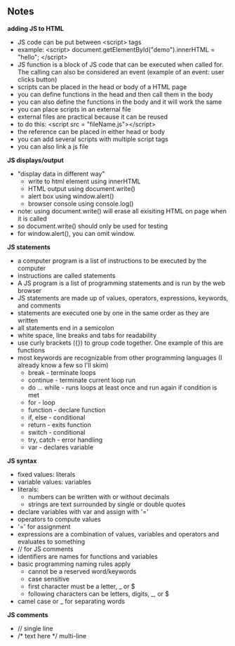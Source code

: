 ## Notes
**adding JS to HTML**
- JS code can be put between \<script> tags
- example: \<script> document.getElementById("demo").innerHTML = "hello"; \</script>
- JS function is a block of JS code that can be executed when called for. The calling can also be considered an event (example of an event: user clicks button)
- scripts can be placed in the head or body of a HTML page
- you can define functions in the head and then call them in the body
- you can also define the functions in the body and it will work the same
- you can place scripts in an external file
- external files are practical because it can be reused
- to do this: \<script src = "fileName.js">\</script>
- the reference can be placed in either head or body
- you can add several scripts with multiple script tags
- you can also link a js file

**JS displays/output**
- "display data in different way"
    - write to html element using innerHTML
    - HTML output using document.write()
    - alert box using window.alert()
    - browser console using console.log()
- note: using document.write() will erase all exisiting HTML on page when it is called
- so document.write() should only be used for testing
- for window.alert(), you can omit window.

**JS statements**
- a computer program is a list of instructions to be executed by the computer
- instructions are called statements
- A JS program is a list of programming statements and is run by the web browser
- JS statements are made up of values, operators, expressions, keywords, and comments
- statements are executed one by one in the same order as they are written
- all statements end in a semicolon 
- white space, line breaks and tabs for readability
- use curly brackets ({}) to group code together. One example of this are functions
- most keywords are recognizable from other programming languages (I already know a few so I'll skim)
    - break - terminate loops
    - continue - terminate current loop run
    - do ... while - runs loops at least once and run again if condition is met
    - for - loop
    - function - declare function
    - if, else - conditional
    - return  - exits function
    - switch - conditional 
    - try, catch - error handling
    - var - declares variable

**JS syntax**
- fixed values: literals
- variable values: variables
- literals: 
    - numbers can be written with or without decimals
    - strings are text surrounded by single or double quotes
- declare variables with var and assign with '='
- operators to compute values 
- '=' for assignment
- expressions are a combination of values, variables and operators and evaluates to something
- // for JS comments
- identifiers are names for functions and variables
- basic programming naming rules apply
    - cannot be a reserved word/keywords
    - case sensitive
    - first character must be a letter, _ or $
    - following characters can be letters, digits, _, or $
- camel case or _ for separating words

**JS comments**
- // single line
- /* text here */ multi-line

